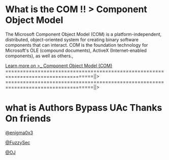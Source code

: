 # What is the COM !! > Component Object Model
The Microsoft Component Object Model (COM) is a platform-independent, distributed, object-oriented system for creating binary software components that can interact. COM is the foundation technology for Microsoft's OLE (compound documents), ActiveX (Internet-enabled components), as well as others.,

[Learn more on >_ Component Object Model (COM)](https://msdn.microsoft.com/en-us/library/windows/desktop/ms694363%28v=vs.85%29.aspx)
====================================================================================||>
====================================================================================||>
# what is Authors Bypass UAc Thanks On friends
[@enigma0x3](https://twitter.com/enigma0x3)

[@FuzzySec](https://twitter.com/FuzzySec)

[@OJ](https://twitter.com/TheColonial)
